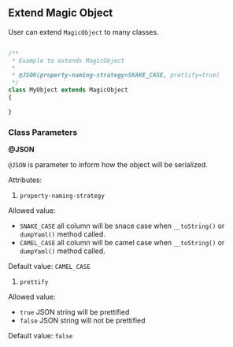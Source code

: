 ## Extend Magic Object

User can extend `MagicObject` to many classes.

```php

/**
 * Example to extends MagicObject
 * 
 * @JSON(property-naming-strategy=SNAKE_CASE, prettify=true)
 */
class MyObject extends MagicObject
{
    
}
```

### Class Parameters

**@JSON**

`@JSON` is parameter to inform how the object will be serialized.

Attributes:
1. `property-naming-strategy`

Allowed value:

- `SNAKE_CASE` all column will be snace case when `__toString()` or `dumpYaml()` method called.
- `CAMEL_CASE` all column will be camel case when `__toString()` or `dumpYaml()` method called.

Default value: `CAMEL_CASE`

1. `prettify`

Allowed value:

- `true` JSON string will be prettified
- `false` JSON string will not be prettified

Default value: `false`